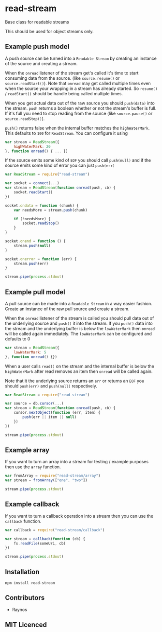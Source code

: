 # read-stream

Base class for readable streams

This should be used for object streams only.

## Example push model

A push source can be turned into a `Readable Stream` by creating
an instance of the source and creating a stream.

When the `onread` listener of the stream get's called it's time
to start consuming data from the source. (like `source.resume()`
or `source.readStart()`). Note that `onread` may get called
multiple times even when the source your wrapping in a stream
has already started. So `resume()` / `readStart()` should be handle
being called multiple times.

When you get actual data out of the raw source you should `push(data)`
into the stream. `push` returns a boolean whether or not the
stream's buffer is full. If it's full you need to stop reading
from the source (like `source.pause()` or `source.readStop()`).

`push()` returns false when the internal buffer matches the
`highWaterMark`. This defaults to `100` for `ReadStream`. You can
configure it using

```js
var stream = ReadStream({
    highWaterMark: 20
}, function onread() { ... })
```

If the source emits some kind of `EOF` you should call `push(null)`
and if the source emits some kind of error you can just `push(err)`

```js
var ReadStream = require("read-stream")

var socket = connect(...)
var stream = ReadStream(function onread(push, cb) {
    socket.readStart()
})

socket.ondata = function (chunk) {
    var needsMore = stream.push(chunk)

    if (!needsMore) {
        socket.readStop()
    }
}

socket.onend = function () {
    stream.push(null)
}

socket.onerror = function (err) {
    stream.push(err)
}

stream.pipe(process.stdout)
```

## Example pull model

A pull source can be made into a `Readable Stream` in a way easier
fashion. Create an instance of the raw pull source and create a
stream.

When the `onread` listener of the stream is called you should
pull data out of the underlying source and `push()` it into
the stream. If you `push()` data into the stream and the underlying
buffer is below the `lowWaterMark` then `onread` will be called
again immediately. The `lowWaterMark` can be configured and defaults
to 0

```js
var stream = ReadStream({
    lowWaterMark: 5
}, function onread() {})
```

When a user calls `read()` on the stream and the internal buffer
is below the `highWaterMark` after read removes an item then
`onread` will be called again.

Note that it the underlying source returns an `err` or returns
an `EOF` you should `push(err)` and `push(null)` respectively.

```js
var ReadStream = require("read-stream")

var source = db.cursor(...)
var stream = ReadStream(function onread(push, cb) {
    cursor.nextObject(function (err, item) {
        push(err || item || null)
    })
})

stream.pipe(process.stdout)
```

## Example array

If you want to turn an array into a stream for testing / example
purposes then use the `array` function.

```js
var fromArray = require("read-stream/array")
var stream = fromArray(["one", "two"])

stream.pipe(process.stdout)
```

## Example callback

If you want to turn a callback operation into a stream then
you can use the `callback` function.

```js
var callback = require("read-stream/callback")

var stream = callback(function (cb) {
    fs.readFile(someUri, cb)
})

stream.pipe(process.stdout)
```

## Installation

`npm install read-stream`

## Contributors

 - Raynos

## MIT Licenced
